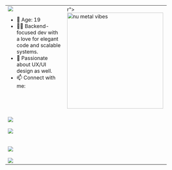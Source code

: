 <div align="center"> <table> <tr> <td valign="top"> <img src="https://readme-typing-svg.herokuapp.com?font=Fira+Code&duration=3000&pause=1000&color=3ac569&width=435&lines=Hi+there!+I'm+Benjamín.;Welcome+to+my+GitHub+space!" /> <ul> <li>🎂 Age: 19</li> <li>🧑‍💻 Backend-focused dev with a love for elegant code and scalable systems.</li> <li>🎨 Passionate about UX/UI design as well.</li> <li>📫 Connect with me:</li> </ul> </td> <td> r"> <img src="https://media2.giphy.com/media/v1.Y2lkPTc5MGI3NjExOWZldHZkYXBtM3J0ZW9penA2enRocTY1NWZ5ZWl3OHB2bWVtaGRoNCZlcD12MV9pbnRlcm5hbF9naWZfYnlfaWQmY3Q9Zw/OLPQ6z2hlHmwFc4Hso/giphy.gif" width="300" alt="nu metal vibes" /> </td> </tr> <tr> <td colspan="2"> <br> <img src="https://readme-typing-svg.herokuapp.com?font=Fira+Code&duration=3000&pause=1000&color=3ac569&repeat=false&width=800&lines=Skills%3A" /> <br><br> <img src="https://skillicons.dev/icons?i=php,laravel,python,javascript,java,mysql,mongodb,git,figma&theme=dark" /> <br><br><br> <img src="https://readme-typing-svg.herokuapp.com?font=Fira+Code&duration=3000&pause=1000&color=3ac569&repeat=false&width=800&lines=Currently+Learning%3A" /> <br><br> <img src="https://skillicons.dev/icons?i=spring,kotlin,django,react&theme=dark" /> </td> </tr> </table> </div>
